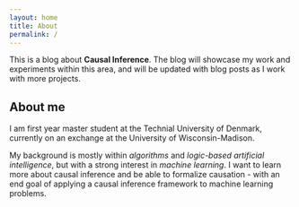 ```yaml
---
layout: home
title: About
permalink: /
---
```

This is a blog about **Causal Inference**. The blog will showcase my work and experiments within this area, and will be updated with blog posts as I work with more projects.

## About me
I am first year master student at the Technial University of Denmark, currently on an exchange at the University of Wisconsin-Madison.

My background is mostly within *algorithms* and *logic-based artificial intelligence*, but with a strong interest in *machine learning*. I want to learn more about causal inference and be able to formalize causation - with an end goal of applying a causal inference framework to machine learning problems.

